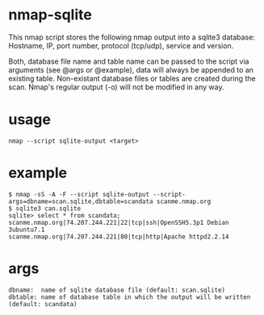 nmap-sqlite
===========

This nmap script stores the following nmap output into a sqlite3 database: Hostname, IP, port number, protocol (tcp/udp), service and version.

Both, database file name and table name can be passed to the script via arguments (see @args or @example), data will always be appended to an existing table. Non-existant database files or tables are created during the scan. Nmap's regular output (-o) will not be modified in any way.


usage 
=====
```
nmap --script sqlite-output <target>
```

example
=======
```
$ nmap -sS -A -F --script sqlite-output --script-args=dbname=scan.sqlite,dbtable=scandata scanme.nmap.org
$ sqlite3 can.sqlite
sqlite> select * from scandata;
scanme.nmap.org|74.207.244.221|22|tcp|ssh|OpenSSH5.3p1 Debian 3ubuntu7.1
scanme.nmap.org|74.207.244.221|80|tcp|http|Apache httpd2.2.14
```

args
=====
```
dbname:  name of sqlite database file (default: scan.sqlite)
dbtable: name of database table in which the output will be written (default: scandata)
```
